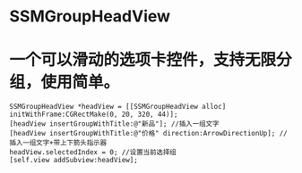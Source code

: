 # SSMGroupHeadView
一个可以滑动的选项卡控件，支持无限分组，使用简单。
======
    SSMGroupHeadView *headView = [[SSMGroupHeadView alloc] initWithFrame:CGRectMake(0, 20, 320, 44)];
    [headView insertGroupWithTitle:@"新品"]; //插入一组文字
    [headView insertGroupWithTitle:@"价格" direction:ArrowDirectionUp]; //插入一组文字+带上下箭头指示器
    headView.selectedIndex = 0; //设置当前选择组
    [self.view addSubview:headView];

